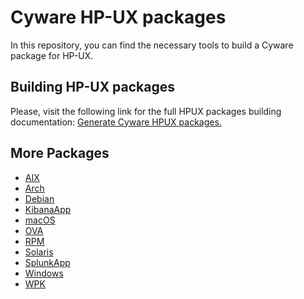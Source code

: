 # Cyware HP-UX packages

In this repository, you can find the necessary tools to build a Cyware package for HP-UX.

## Building HP-UX packages

Please, visit the following link for the full HPUX packages building documentation: [Generate Cyware HPUX packages.](https://documentation.cyware.khulnasoft.com/current/development/packaging/generate-hpux-package.html)

## More Packages

- [AIX](/aix/README.md)
- [Arch](/arch/README.md)
- [Debian](/debs/README.md)
- [KibanaApp](/cywareapp/README.md)
- [macOS](/macos/README.md)
- [OVA](/ova/README.md)
- [RPM](/rpms/README.md)
- [Solaris](/solaris/README.md)
- [SplunkApp](/splunkapp/README.md)
- [Windows](/windows/README.md)
- [WPK](/wpk/README.md)